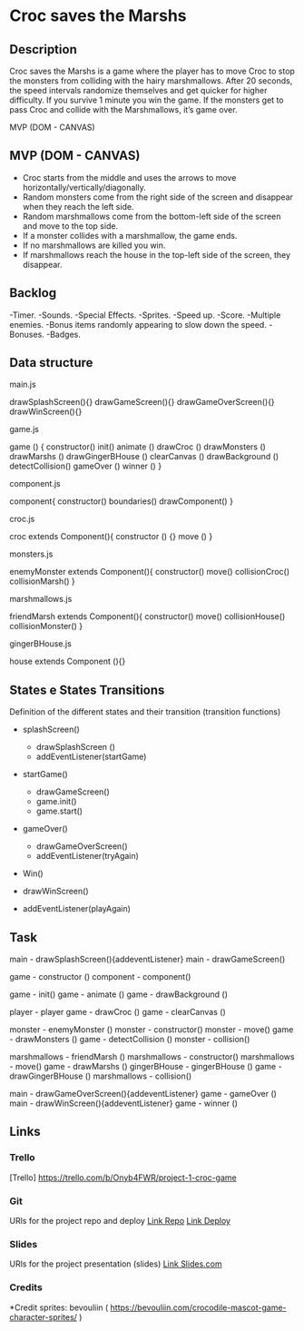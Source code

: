 # Croc saves the Marshs

## Description

Croc saves the Marshs is a game where the player has to move Croc to stop the monsters from colliding with the hairy marshmallows. After 20 seconds, the speed intervals randomize themselves and get quicker for higher difficulty. If you survive 1 minute you win the game. If the monsters get to pass Croc and collide with the Marshmallows, it’s game over.


MVP (DOM - CANVAS)


## MVP (DOM - CANVAS)
- Croc starts from the middle and uses the arrows to move horizontally/vertically/diagonally.
- Random monsters come from the right side of the screen and disappear when they reach the left side.
- Random marshmallows come from the bottom-left side of the screen and move to the top side.
- If a monster collides with a marshmallow, the game ends.
- If no marshmallows are killed you win.
- If marshmallows reach the house in the top-left side of the screen, they disappear.

## Backlog
-Timer.
-Sounds.
-Special Effects.
-Sprites.
-Speed up.
-Score.
-Multiple enemies.
-Bonus items randomly appearing to slow down the speed.
-Bonuses.
-Badges.



## Data structure
main.js

drawSplashScreen(){}
drawGameScreen(){}
drawGameOverScreen(){}
drawWinScreen(){}


game.js

game () {
    constructor()
	init() 
	animate ()
	drawCroc ()
	drawMonsters () 
	drawMarshs ()
	drawGingerBHouse ()
	clearCanvas () 
	drawBackground () 
	detectCollision()
	gameOver () 
	winner () 
}

component.js

component{
	constructor()
	boundaries()
	drawComponent()
}


croc.js

croc extends Component(){
	constructor () {}
	move ()
}


monsters.js

enemyMonster extends Component(){
	constructor()
	move()
	collisionCroc()
	collisionMarsh()
}


marshmallows.js

friendMarsh extends Component(){
	constructor()
	move()
	collisionHouse()
	collisionMonster()
}


gingerBHouse.js

house extends Component (){}



## States e States Transitions
Definition of the different states and their transition (transition functions)

- splashScreen()
  - drawSplashScreen ()
  - addEventListener(startGame)
  
  
- startGame()
  - drawGameScreen()
  - game.init()
  - game.start()
  
  
- gameOver()
  - drawGameOverScreen()
  - addEventListener(tryAgain) 

 - Win()
  - drawWinScreen()
  - addEventListener(playAgain) 



## Task
main - drawSplashScreen(){addeventListener}
main - drawGameScreen()

game - constructor ()
component - component()

game - init() 
game - animate () 
game - drawBackground () 

player - player
game - drawCroc () 
game - clearCanvas () 

monster - enemyMonster ()
monster - constructor()
monster	- move()
game - drawMonsters () 
game - detectCollision () 
monster	- collision()

marshmallows - friendMarsh ()
marshmallows  - constructor()
marshmallows - move()
game - drawMarshs () 
gingerBHouse - gingerBHouse ()
game - drawGingerBHouse ()
marshmallows - collision()
	
main - drawGameOverScreen(){addeventListener}
game - gameOver ()
main - drawWinScreen(){addeventListener}
game - winner () 



## Links


### Trello
[Trello] https://trello.com/b/Onyb4FWR/project-1-croc-game


### Git
URls for the project repo and deploy
[Link Repo](http://github.com)
[Link Deploy](http://github.com)


### Slides
URls for the project presentation (slides)
[Link Slides.com](http://slides.com)

### Credits
*Credit sprites: bevouliin ( https://bevouliin.com/crocodile-mascot-game-character-sprites/ )